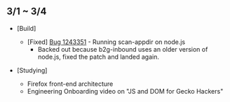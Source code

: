 ## 3/1 ~ 3/4

- [Build]
	- [Fixed] [Bug 1243351](https://bugzilla.mozilla.org/show_bug.cgi?id=1243351) - Running scan-appdir on node.js
		- Backed out because b2g-inbound uses an older version of node.js, fixed the patch and landed again.

- [Studying]
	- Firefox front-end architecture
	- Engineering Onboarding video on "JS and DOM for Gecko Hackers"
